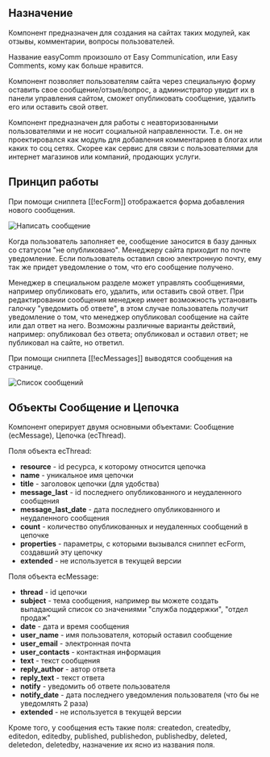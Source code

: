 ## Назначение
Компонент предназначен для создания на сайтах таких модулей, как отзывы, комментарии, вопросы пользователей.

Название easyComm произошло от Easy Communication, или Easy Comments, кому как больше нравится.

Компонент позволяет пользователям сайта через специальную форму оставить свое сообщение/отзыв/вопрос, а администратор увидит их в панели управления сайтом, сможет опубликовать сообщение, удалить его или оставить свой ответ.

Компонент предназначен для работы с неавторизованными пользователями и не носит социальной направленности. Т.е. он не проектировался как модуль для добавления комментариев в блогах или каких то соц сетях. Скорее как сервис для связи с пользователями для интернет магазинов или компаний, продающих услуги.

## Принцип работы
При помощи сниппета [[!ecForm]] отображается форма добавления нового сообщения.

![Написать сообщение](https://file.modx.pro/files/8/1/9/81983507798f463abff56429f81c5c39.png)

Когда пользователь заполняет ее, сообщение заносится в базу данных со статусом "не опубликовано". Менеджеру сайта приходит по почте уведомление. Если пользователь оставил свою электронную почту, ему так же придет уведомление о том, что его сообщение получено.

Менеджер в специальном разделе может управлять сообщениями, например опубликовать его, удалить, или оставить свой ответ. При редактировании сообщения менеджер имеет возможность установить галочку "уведомить об ответе", в этом случае пользователь получит уведомление о том, что менеджер опубликовал сообщение на сайте или дал ответ на него. Возможны различные варианты действий, например: опубликовал без ответа; опубликовал и оставил ответ; не публиковал на сайте, но ответил.

При помощи сниппета [[!ecMessages]] выводятся сообщения на странице.

![Список сообщений](https://file.modx.pro/files/7/9/8/79877270b1607fbaa20dd5fb3de3a834.png)

## Объекты Сообщение и Цепочка
Компонент оперирует двумя основными объектами: Сообщение (ecMessage), Цепочка (ecThread).

Поля объекта ecThread:
 * **resource** - id ресурса, к которому относится цепочка
 * **name** - уникальное имя цепочки
 * **title** - заголовок цепочки (для удобства)
 * **message_last** - id последнего опубликованного и неудаленного сообщения
 * **message_last_date** - дата последнего опубликованного и неудаленного сообщения
 * **count** - количество опубликованных и неудаленных сообщений в цепочке
 * **properties** - параметры, с которыми вызывался сниппет ecForm, создавший эту цепочку
 * **extended** - не используется в текущей версии

Поля объекта ecMessage:
 * **thread** - id цепочки
 * **subject** - тема сообщения, например вы можете создать выпадающий список со значениями "служба поддержки", "отдел продаж"
 * **date** - дата и время сообщения
 * **user_name** - имя пользователя, который оставил сообщение
 * **user_email** - электронная почта
 * **user_contacts** - контактная информация
 * **text** - текст сообщения
 * **reply_author** - автор ответа
 * **reply_text** - текст ответа
 * **notify** - уведомить об ответе пользователя
 * **notify_date** - дата последнего уведомления пользователя (что бы не уведомлять 2 раза)
 * **extended** - не используется в текущей версии

Кроме того, у сообщения есть такие поля: createdon, createdby, editedon, editedby, published, publishedon, publishedby, deleted, deletedon, deletedby, назначение их ясно из названия поля.